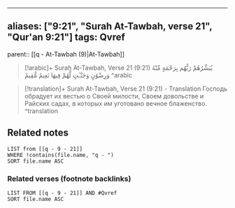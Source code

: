
---
aliases: ["9:21", "Surah At-Tawbah, verse 21", "Qur'an 9:21"]
tags: Qvref
---

parent:: [[q - At-Tawbah (9)|At-Tawbah]]

> [!arabic]+ Surah At-Tawbah, Verse 21 (9:21)
> <span class="quran-arabic">يُبَشِّرُهُمْ رَبُّهُم بِرَحْمَةٍ مِّنْهُ وَرِضْوَٰنٍ وَجَنَّـٰتٍ لَّهُمْ فِيهَا نَعِيمٌ مُّقِيمٌ</span>
^arabic

> [!translation]+ Surah At-Tawbah, Verse 21 (9:21) - Translation
> Господь обрадует их вестью о Своей милости, Своем довольстве и Райских садах, в которых им уготовано вечное блаженство.
^translation



## Related notes
```dataview
LIST from [[q - 9 - 21]]
WHERE !contains(file.name, "q - ")
SORT file.name ASC
```

### Related verses (footnote backlinks)
```dataview
LIST FROM [[q - 9 - 21]] AND #Qvref
SORT file.name ASC
```

